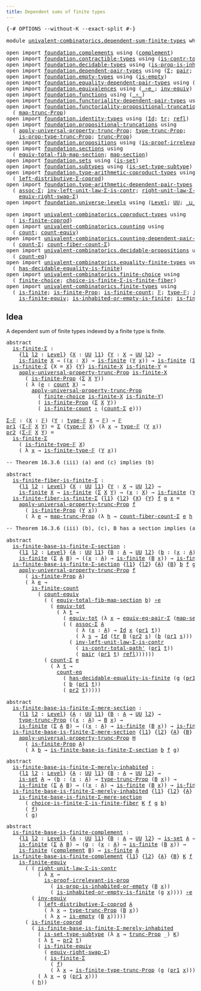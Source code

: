 ```yaml
---
title: Dependent sums of finite types
---
```


<pre class="Agda"><a id="56" class="Symbol">{-#</a> <a id="60" class="Keyword">OPTIONS</a> <a id="68" class="Pragma">--without-K</a> <a id="80" class="Pragma">--exact-split</a> <a id="94" class="Symbol">#-}</a>

<a id="99" class="Keyword">module</a> <a id="106" href="univalent-combinatorics.dependent-sum-finite-types.html" class="Module">univalent-combinatorics.dependent-sum-finite-types</a> <a id="157" class="Keyword">where</a>

<a id="164" class="Keyword">open</a> <a id="169" class="Keyword">import</a> <a id="176" href="foundation.complements.html" class="Module">foundation.complements</a> <a id="199" class="Keyword">using</a> <a id="205" class="Symbol">(</a><a id="206" href="foundation.complements.html#478" class="Function">complement</a><a id="216" class="Symbol">)</a>
<a id="218" class="Keyword">open</a> <a id="223" class="Keyword">import</a> <a id="230" href="foundation.contractible-types.html" class="Module">foundation.contractible-types</a> <a id="260" class="Keyword">using</a> <a id="266" class="Symbol">(</a><a id="267" href="foundation-core.contractible-types.html#2264" class="Function">is-contr-total-path&#39;</a><a id="287" class="Symbol">)</a>
<a id="289" class="Keyword">open</a> <a id="294" class="Keyword">import</a> <a id="301" href="foundation.decidable-types.html" class="Module">foundation.decidable-types</a> <a id="328" class="Keyword">using</a> <a id="334" class="Symbol">(</a><a id="335" href="foundation.decidable-types.html#7166" class="Function">is-prop-is-inhabited-or-empty</a><a id="364" class="Symbol">)</a>
<a id="366" class="Keyword">open</a> <a id="371" class="Keyword">import</a> <a id="378" href="foundation.dependent-pair-types.html" class="Module">foundation.dependent-pair-types</a> <a id="410" class="Keyword">using</a> <a id="416" class="Symbol">(</a><a id="417" href="foundation-core.dependent-pair-types.html#515" class="Record">Σ</a><a id="418" class="Symbol">;</a> <a id="420" href="foundation-core.dependent-pair-types.html#588" class="InductiveConstructor">pair</a><a id="424" class="Symbol">;</a> <a id="426" href="foundation-core.dependent-pair-types.html#605" class="Field">pr1</a><a id="429" class="Symbol">;</a> <a id="431" href="foundation-core.dependent-pair-types.html#617" class="Field">pr2</a><a id="434" class="Symbol">)</a>
<a id="436" class="Keyword">open</a> <a id="441" class="Keyword">import</a> <a id="448" href="foundation.empty-types.html" class="Module">foundation.empty-types</a> <a id="471" class="Keyword">using</a> <a id="477" class="Symbol">(</a><a id="478" href="foundation-core.empty-types.html#1228" class="Function">is-empty</a><a id="486" class="Symbol">)</a>
<a id="488" class="Keyword">open</a> <a id="493" class="Keyword">import</a> <a id="500" href="foundation.equality-dependent-pair-types.html" class="Module">foundation.equality-dependent-pair-types</a> <a id="541" class="Keyword">using</a> <a id="547" class="Symbol">(</a><a id="548" href="foundation.equality-dependent-pair-types.html#2260" class="Function">equiv-eq-pair-Σ</a><a id="563" class="Symbol">)</a>
<a id="565" class="Keyword">open</a> <a id="570" class="Keyword">import</a> <a id="577" href="foundation.equivalences.html" class="Module">foundation.equivalences</a> <a id="601" class="Keyword">using</a> <a id="607" class="Symbol">(</a><a id="608" href="foundation-core.equivalences.html#7869" class="Function Operator">_∘e_</a><a id="612" class="Symbol">;</a> <a id="614" href="foundation-core.equivalences.html#5721" class="Function">inv-equiv</a><a id="623" class="Symbol">)</a>
<a id="625" class="Keyword">open</a> <a id="630" class="Keyword">import</a> <a id="637" href="foundation.functions.html" class="Module">foundation.functions</a> <a id="658" class="Keyword">using</a> <a id="664" class="Symbol">(</a><a id="665" href="foundation-core.functions.html#420" class="Function Operator">_∘_</a><a id="668" class="Symbol">)</a>
<a id="670" class="Keyword">open</a> <a id="675" class="Keyword">import</a> <a id="682" href="foundation.functoriality-dependent-pair-types.html" class="Module">foundation.functoriality-dependent-pair-types</a> <a id="728" class="Keyword">using</a> <a id="734" class="Symbol">(</a><a id="735" href="foundation-core.functoriality-dependent-pair-types.html#6817" class="Function">equiv-tot</a><a id="744" class="Symbol">)</a>
<a id="746" class="Keyword">open</a> <a id="751" class="Keyword">import</a> <a id="758" href="foundation.functoriality-propositional-truncation.html" class="Module">foundation.functoriality-propositional-truncation</a> <a id="808" class="Keyword">using</a>
  <a id="816" class="Symbol">(</a> <a id="818" href="foundation.functoriality-propositional-truncation.html#1456" class="Function">map-trunc-Prop</a><a id="832" class="Symbol">)</a>
<a id="834" class="Keyword">open</a> <a id="839" class="Keyword">import</a> <a id="846" href="foundation.identity-types.html" class="Module">foundation.identity-types</a> <a id="872" class="Keyword">using</a> <a id="878" class="Symbol">(</a><a id="879" href="foundation-core.identity-types.html#1767" class="Datatype">Id</a><a id="881" class="Symbol">;</a> <a id="883" href="foundation-core.identity-types.html#5702" class="Function">tr</a><a id="885" class="Symbol">;</a> <a id="887" href="foundation-core.identity-types.html#1820" class="InductiveConstructor">refl</a><a id="891" class="Symbol">)</a>
<a id="893" class="Keyword">open</a> <a id="898" class="Keyword">import</a> <a id="905" href="foundation.propositional-truncations.html" class="Module">foundation.propositional-truncations</a> <a id="942" class="Keyword">using</a>
  <a id="950" class="Symbol">(</a> <a id="952" href="foundation.propositional-truncations.html#5611" class="Function">apply-universal-property-trunc-Prop</a><a id="987" class="Symbol">;</a> <a id="989" href="foundation.propositional-truncations.html#2048" class="Function">type-trunc-Prop</a><a id="1004" class="Symbol">;</a>
    <a id="1010" href="foundation.propositional-truncations.html#2227" class="Function">is-prop-type-trunc-Prop</a><a id="1033" class="Symbol">;</a> <a id="1035" href="foundation.propositional-truncations.html#2546" class="Function">trunc-Prop</a><a id="1045" class="Symbol">)</a>
<a id="1047" class="Keyword">open</a> <a id="1052" class="Keyword">import</a> <a id="1059" href="foundation.propositions.html" class="Module">foundation.propositions</a> <a id="1083" class="Keyword">using</a> <a id="1089" class="Symbol">(</a><a id="1090" href="foundation-core.propositions.html#3047" class="Function">is-proof-irrelevant-is-prop</a><a id="1117" class="Symbol">)</a>
<a id="1119" class="Keyword">open</a> <a id="1124" class="Keyword">import</a> <a id="1131" href="foundation.sections.html" class="Module">foundation.sections</a> <a id="1151" class="Keyword">using</a>
  <a id="1159" class="Symbol">(</a> <a id="1161" href="foundation.sections.html#3091" class="Function">equiv-total-fib-map-section</a><a id="1188" class="Symbol">;</a> <a id="1190" href="foundation.sections.html#1761" class="Function">map-section</a><a id="1201" class="Symbol">)</a>
<a id="1203" class="Keyword">open</a> <a id="1208" class="Keyword">import</a> <a id="1215" href="foundation.sets.html" class="Module">foundation.sets</a> <a id="1231" class="Keyword">using</a> <a id="1237" class="Symbol">(</a><a id="1238" href="foundation-core.sets.html#1113" class="Function">is-set</a><a id="1244" class="Symbol">)</a>
<a id="1246" class="Keyword">open</a> <a id="1251" class="Keyword">import</a> <a id="1258" href="foundation.subtypes.html" class="Module">foundation.subtypes</a> <a id="1278" class="Keyword">using</a> <a id="1284" class="Symbol">(</a><a id="1285" href="foundation-core.subtypes.html#5281" class="Function">is-set-type-subtype</a><a id="1304" class="Symbol">)</a>
<a id="1306" class="Keyword">open</a> <a id="1311" class="Keyword">import</a> <a id="1318" href="foundation.type-arithmetic-coproduct-types.html" class="Module">foundation.type-arithmetic-coproduct-types</a> <a id="1361" class="Keyword">using</a>
  <a id="1369" class="Symbol">(</a> <a id="1371" href="foundation.type-arithmetic-coproduct-types.html#7225" class="Function">left-distributive-Σ-coprod</a><a id="1397" class="Symbol">)</a>
<a id="1399" class="Keyword">open</a> <a id="1404" class="Keyword">import</a> <a id="1411" href="foundation.type-arithmetic-dependent-pair-types.html" class="Module">foundation.type-arithmetic-dependent-pair-types</a> <a id="1459" class="Keyword">using</a>
  <a id="1467" class="Symbol">(</a> <a id="1469" href="foundation-core.type-arithmetic-dependent-pair-types.html#5675" class="Function">assoc-Σ</a><a id="1476" class="Symbol">;</a> <a id="1478" href="foundation-core.type-arithmetic-dependent-pair-types.html#3582" class="Function">inv-left-unit-law-Σ-is-contr</a><a id="1506" class="Symbol">;</a> <a id="1508" href="foundation-core.type-arithmetic-dependent-pair-types.html#4314" class="Function">right-unit-law-Σ-is-contr</a><a id="1533" class="Symbol">;</a>
    <a id="1539" href="foundation-core.type-arithmetic-dependent-pair-types.html#11512" class="Function">equiv-right-swap-Σ</a><a id="1557" class="Symbol">)</a>
<a id="1559" class="Keyword">open</a> <a id="1564" class="Keyword">import</a> <a id="1571" href="foundation.universe-levels.html" class="Module">foundation.universe-levels</a> <a id="1598" class="Keyword">using</a> <a id="1604" class="Symbol">(</a><a id="1605" href="Agda.Primitive.html#597" class="Postulate">Level</a><a id="1610" class="Symbol">;</a> <a id="1612" href="foundation-core.universe-levels.html#235" class="Primitive">UU</a><a id="1614" class="Symbol">;</a> <a id="1616" href="Agda.Primitive.html#810" class="Primitive Operator">_⊔_</a><a id="1619" class="Symbol">)</a>

<a id="1622" class="Keyword">open</a> <a id="1627" class="Keyword">import</a> <a id="1634" href="univalent-combinatorics.coproduct-types.html" class="Module">univalent-combinatorics.coproduct-types</a> <a id="1674" class="Keyword">using</a>
  <a id="1682" class="Symbol">(</a> <a id="1684" href="univalent-combinatorics.coproduct-types.html#4990" class="Function">is-finite-coprod</a><a id="1700" class="Symbol">)</a>
<a id="1702" class="Keyword">open</a> <a id="1707" class="Keyword">import</a> <a id="1714" href="univalent-combinatorics.counting.html" class="Module">univalent-combinatorics.counting</a> <a id="1747" class="Keyword">using</a>
  <a id="1755" class="Symbol">(</a> <a id="1757" href="univalent-combinatorics.counting.html#1901" class="Function">count</a><a id="1762" class="Symbol">;</a> <a id="1764" href="univalent-combinatorics.counting.html#3395" class="Function">count-equiv</a><a id="1775" class="Symbol">)</a>
<a id="1777" class="Keyword">open</a> <a id="1782" class="Keyword">import</a> <a id="1789" href="univalent-combinatorics.counting-dependent-pair-types.html" class="Module">univalent-combinatorics.counting-dependent-pair-types</a> <a id="1843" class="Keyword">using</a>
  <a id="1851" class="Symbol">(</a> <a id="1853" href="univalent-combinatorics.counting-dependent-pair-types.html#3958" class="Function">count-Σ</a><a id="1860" class="Symbol">;</a> <a id="1862" href="univalent-combinatorics.counting-dependent-pair-types.html#5328" class="Function">count-fiber-count-Σ</a><a id="1881" class="Symbol">)</a>
<a id="1883" class="Keyword">open</a> <a id="1888" class="Keyword">import</a> <a id="1895" href="univalent-combinatorics.decidable-propositions.html" class="Module">univalent-combinatorics.decidable-propositions</a> <a id="1942" class="Keyword">using</a>
  <a id="1950" class="Symbol">(</a> <a id="1952" href="univalent-combinatorics.decidable-propositions.html#2356" class="Function">count-eq</a><a id="1960" class="Symbol">)</a>
<a id="1962" class="Keyword">open</a> <a id="1967" class="Keyword">import</a> <a id="1974" href="univalent-combinatorics.equality-finite-types.html" class="Module">univalent-combinatorics.equality-finite-types</a> <a id="2020" class="Keyword">using</a>
  <a id="2028" class="Symbol">(</a> <a id="2030" href="univalent-combinatorics.equality-finite-types.html#1723" class="Function">has-decidable-equality-is-finite</a><a id="2062" class="Symbol">)</a>
<a id="2064" class="Keyword">open</a> <a id="2069" class="Keyword">import</a> <a id="2076" href="univalent-combinatorics.finite-choice.html" class="Module">univalent-combinatorics.finite-choice</a> <a id="2114" class="Keyword">using</a>
  <a id="2122" class="Symbol">(</a> <a id="2124" href="univalent-combinatorics.finite-choice.html#3857" class="Function">finite-choice</a><a id="2137" class="Symbol">;</a> <a id="2139" href="univalent-combinatorics.finite-choice.html#5826" class="Function">choice-is-finite-Σ-is-finite-fiber</a><a id="2173" class="Symbol">)</a>
<a id="2175" class="Keyword">open</a> <a id="2180" class="Keyword">import</a> <a id="2187" href="univalent-combinatorics.finite-types.html" class="Module">univalent-combinatorics.finite-types</a> <a id="2224" class="Keyword">using</a>
  <a id="2232" class="Symbol">(</a> <a id="2234" href="univalent-combinatorics.finite-types.html#4138" class="Function">is-finite</a><a id="2243" class="Symbol">;</a> <a id="2245" href="univalent-combinatorics.finite-types.html#4047" class="Function">is-finite-Prop</a><a id="2259" class="Symbol">;</a> <a id="2261" href="univalent-combinatorics.finite-types.html#4377" class="Function">is-finite-count</a><a id="2276" class="Symbol">;</a> <a id="2278" href="univalent-combinatorics.finite-types.html#4877" class="Function">𝔽</a><a id="2279" class="Symbol">;</a> <a id="2281" href="univalent-combinatorics.finite-types.html#4916" class="Function">type-𝔽</a><a id="2287" class="Symbol">;</a> <a id="2289" href="univalent-combinatorics.finite-types.html#4961" class="Function">is-finite-type-𝔽</a><a id="2305" class="Symbol">;</a>
    <a id="2311" href="univalent-combinatorics.finite-types.html#6755" class="Function">is-finite-equiv</a><a id="2326" class="Symbol">;</a> <a id="2328" href="univalent-combinatorics.finite-types.html#18007" class="Function">is-inhabited-or-empty-is-finite</a><a id="2359" class="Symbol">;</a> <a id="2361" href="univalent-combinatorics.finite-types.html#18719" class="Function">is-finite-type-trunc-Prop</a><a id="2386" class="Symbol">)</a>
</pre>
## Idea

A dependent sum of finite types indexed by a finite type is finite.

<pre class="Agda"><a id="2479" class="Keyword">abstract</a>
  <a id="is-finite-Σ"></a><a id="2490" href="univalent-combinatorics.dependent-sum-finite-types.html#2490" class="Function">is-finite-Σ</a> <a id="2502" class="Symbol">:</a>
    <a id="2508" class="Symbol">{</a><a id="2509" href="univalent-combinatorics.dependent-sum-finite-types.html#2509" class="Bound">l1</a> <a id="2512" href="univalent-combinatorics.dependent-sum-finite-types.html#2512" class="Bound">l2</a> <a id="2515" class="Symbol">:</a> <a id="2517" href="Agda.Primitive.html#597" class="Postulate">Level</a><a id="2522" class="Symbol">}</a> <a id="2524" class="Symbol">{</a><a id="2525" href="univalent-combinatorics.dependent-sum-finite-types.html#2525" class="Bound">X</a> <a id="2527" class="Symbol">:</a> <a id="2529" href="foundation-core.universe-levels.html#235" class="Primitive">UU</a> <a id="2532" href="univalent-combinatorics.dependent-sum-finite-types.html#2509" class="Bound">l1</a><a id="2534" class="Symbol">}</a> <a id="2536" class="Symbol">{</a><a id="2537" href="univalent-combinatorics.dependent-sum-finite-types.html#2537" class="Bound">Y</a> <a id="2539" class="Symbol">:</a> <a id="2541" href="univalent-combinatorics.dependent-sum-finite-types.html#2525" class="Bound">X</a> <a id="2543" class="Symbol">→</a> <a id="2545" href="foundation-core.universe-levels.html#235" class="Primitive">UU</a> <a id="2548" href="univalent-combinatorics.dependent-sum-finite-types.html#2512" class="Bound">l2</a><a id="2550" class="Symbol">}</a> <a id="2552" class="Symbol">→</a>
    <a id="2558" href="univalent-combinatorics.finite-types.html#4138" class="Function">is-finite</a> <a id="2568" href="univalent-combinatorics.dependent-sum-finite-types.html#2525" class="Bound">X</a> <a id="2570" class="Symbol">→</a> <a id="2572" class="Symbol">((</a><a id="2574" href="univalent-combinatorics.dependent-sum-finite-types.html#2574" class="Bound">x</a> <a id="2576" class="Symbol">:</a> <a id="2578" href="univalent-combinatorics.dependent-sum-finite-types.html#2525" class="Bound">X</a><a id="2579" class="Symbol">)</a> <a id="2581" class="Symbol">→</a> <a id="2583" href="univalent-combinatorics.finite-types.html#4138" class="Function">is-finite</a> <a id="2593" class="Symbol">(</a><a id="2594" href="univalent-combinatorics.dependent-sum-finite-types.html#2537" class="Bound">Y</a> <a id="2596" href="univalent-combinatorics.dependent-sum-finite-types.html#2574" class="Bound">x</a><a id="2597" class="Symbol">))</a> <a id="2600" class="Symbol">→</a> <a id="2602" href="univalent-combinatorics.finite-types.html#4138" class="Function">is-finite</a> <a id="2612" class="Symbol">(</a><a id="2613" href="foundation-core.dependent-pair-types.html#515" class="Record">Σ</a> <a id="2615" href="univalent-combinatorics.dependent-sum-finite-types.html#2525" class="Bound">X</a> <a id="2617" href="univalent-combinatorics.dependent-sum-finite-types.html#2537" class="Bound">Y</a><a id="2618" class="Symbol">)</a>
  <a id="2622" href="univalent-combinatorics.dependent-sum-finite-types.html#2490" class="Function">is-finite-Σ</a> <a id="2634" class="Symbol">{</a><a id="2635" class="Argument">X</a> <a id="2637" class="Symbol">=</a> <a id="2639" href="univalent-combinatorics.dependent-sum-finite-types.html#2639" class="Bound">X</a><a id="2640" class="Symbol">}</a> <a id="2642" class="Symbol">{</a><a id="2643" href="univalent-combinatorics.dependent-sum-finite-types.html#2643" class="Bound">Y</a><a id="2644" class="Symbol">}</a> <a id="2646" href="univalent-combinatorics.dependent-sum-finite-types.html#2646" class="Bound">is-finite-X</a> <a id="2658" href="univalent-combinatorics.dependent-sum-finite-types.html#2658" class="Bound">is-finite-Y</a> <a id="2670" class="Symbol">=</a>
    <a id="2676" href="foundation.propositional-truncations.html#5611" class="Function">apply-universal-property-trunc-Prop</a> <a id="2712" href="univalent-combinatorics.dependent-sum-finite-types.html#2646" class="Bound">is-finite-X</a>
      <a id="2730" class="Symbol">(</a> <a id="2732" href="univalent-combinatorics.finite-types.html#4047" class="Function">is-finite-Prop</a> <a id="2747" class="Symbol">(</a><a id="2748" href="foundation-core.dependent-pair-types.html#515" class="Record">Σ</a> <a id="2750" href="univalent-combinatorics.dependent-sum-finite-types.html#2639" class="Bound">X</a> <a id="2752" href="univalent-combinatorics.dependent-sum-finite-types.html#2643" class="Bound">Y</a><a id="2753" class="Symbol">))</a>
      <a id="2762" class="Symbol">(</a> <a id="2764" class="Symbol">λ</a> <a id="2766" class="Symbol">(</a><a id="2767" href="univalent-combinatorics.dependent-sum-finite-types.html#2767" class="Bound">e</a> <a id="2769" class="Symbol">:</a> <a id="2771" href="univalent-combinatorics.counting.html#1901" class="Function">count</a> <a id="2777" href="univalent-combinatorics.dependent-sum-finite-types.html#2639" class="Bound">X</a><a id="2778" class="Symbol">)</a> <a id="2780" class="Symbol">→</a>
        <a id="2790" href="foundation.propositional-truncations.html#5611" class="Function">apply-universal-property-trunc-Prop</a>
          <a id="2836" class="Symbol">(</a> <a id="2838" href="univalent-combinatorics.finite-choice.html#3857" class="Function">finite-choice</a> <a id="2852" href="univalent-combinatorics.dependent-sum-finite-types.html#2646" class="Bound">is-finite-X</a> <a id="2864" href="univalent-combinatorics.dependent-sum-finite-types.html#2658" class="Bound">is-finite-Y</a><a id="2875" class="Symbol">)</a>
          <a id="2887" class="Symbol">(</a> <a id="2889" href="univalent-combinatorics.finite-types.html#4047" class="Function">is-finite-Prop</a> <a id="2904" class="Symbol">(</a><a id="2905" href="foundation-core.dependent-pair-types.html#515" class="Record">Σ</a> <a id="2907" href="univalent-combinatorics.dependent-sum-finite-types.html#2639" class="Bound">X</a> <a id="2909" href="univalent-combinatorics.dependent-sum-finite-types.html#2643" class="Bound">Y</a><a id="2910" class="Symbol">))</a>
          <a id="2923" class="Symbol">(</a> <a id="2925" href="univalent-combinatorics.finite-types.html#4377" class="Function">is-finite-count</a> <a id="2941" href="foundation-core.functions.html#420" class="Function Operator">∘</a> <a id="2943" class="Symbol">(</a><a id="2944" href="univalent-combinatorics.counting-dependent-pair-types.html#3958" class="Function">count-Σ</a> <a id="2952" href="univalent-combinatorics.dependent-sum-finite-types.html#2767" class="Bound">e</a><a id="2953" class="Symbol">)))</a>

<a id="Σ-𝔽"></a><a id="2958" href="univalent-combinatorics.dependent-sum-finite-types.html#2958" class="Function">Σ-𝔽</a> <a id="2962" class="Symbol">:</a> <a id="2964" class="Symbol">(</a><a id="2965" href="univalent-combinatorics.dependent-sum-finite-types.html#2965" class="Bound">X</a> <a id="2967" class="Symbol">:</a> <a id="2969" href="univalent-combinatorics.finite-types.html#4877" class="Function">𝔽</a><a id="2970" class="Symbol">)</a> <a id="2972" class="Symbol">(</a><a id="2973" href="univalent-combinatorics.dependent-sum-finite-types.html#2973" class="Bound">Y</a> <a id="2975" class="Symbol">:</a> <a id="2977" href="univalent-combinatorics.finite-types.html#4916" class="Function">type-𝔽</a> <a id="2984" href="univalent-combinatorics.dependent-sum-finite-types.html#2965" class="Bound">X</a> <a id="2986" class="Symbol">→</a> <a id="2988" href="univalent-combinatorics.finite-types.html#4877" class="Function">𝔽</a><a id="2989" class="Symbol">)</a> <a id="2991" class="Symbol">→</a> <a id="2993" href="univalent-combinatorics.finite-types.html#4877" class="Function">𝔽</a>
<a id="2995" href="foundation-core.dependent-pair-types.html#605" class="Field">pr1</a> <a id="2999" class="Symbol">(</a><a id="3000" href="univalent-combinatorics.dependent-sum-finite-types.html#2958" class="Function">Σ-𝔽</a> <a id="3004" href="univalent-combinatorics.dependent-sum-finite-types.html#3004" class="Bound">X</a> <a id="3006" href="univalent-combinatorics.dependent-sum-finite-types.html#3006" class="Bound">Y</a><a id="3007" class="Symbol">)</a> <a id="3009" class="Symbol">=</a> <a id="3011" href="foundation-core.dependent-pair-types.html#515" class="Record">Σ</a> <a id="3013" class="Symbol">(</a><a id="3014" href="univalent-combinatorics.finite-types.html#4916" class="Function">type-𝔽</a> <a id="3021" href="univalent-combinatorics.dependent-sum-finite-types.html#3004" class="Bound">X</a><a id="3022" class="Symbol">)</a> <a id="3024" class="Symbol">(λ</a> <a id="3027" href="univalent-combinatorics.dependent-sum-finite-types.html#3027" class="Bound">x</a> <a id="3029" class="Symbol">→</a> <a id="3031" href="univalent-combinatorics.finite-types.html#4916" class="Function">type-𝔽</a> <a id="3038" class="Symbol">(</a><a id="3039" href="univalent-combinatorics.dependent-sum-finite-types.html#3006" class="Bound">Y</a> <a id="3041" href="univalent-combinatorics.dependent-sum-finite-types.html#3027" class="Bound">x</a><a id="3042" class="Symbol">))</a>
<a id="3045" href="foundation-core.dependent-pair-types.html#617" class="Field">pr2</a> <a id="3049" class="Symbol">(</a><a id="3050" href="univalent-combinatorics.dependent-sum-finite-types.html#2958" class="Function">Σ-𝔽</a> <a id="3054" href="univalent-combinatorics.dependent-sum-finite-types.html#3054" class="Bound">X</a> <a id="3056" href="univalent-combinatorics.dependent-sum-finite-types.html#3056" class="Bound">Y</a><a id="3057" class="Symbol">)</a> <a id="3059" class="Symbol">=</a>
  <a id="3063" href="univalent-combinatorics.dependent-sum-finite-types.html#2490" class="Function">is-finite-Σ</a>
    <a id="3079" class="Symbol">(</a> <a id="3081" href="univalent-combinatorics.finite-types.html#4961" class="Function">is-finite-type-𝔽</a> <a id="3098" href="univalent-combinatorics.dependent-sum-finite-types.html#3054" class="Bound">X</a><a id="3099" class="Symbol">)</a>
    <a id="3105" class="Symbol">(</a> <a id="3107" class="Symbol">λ</a> <a id="3109" href="univalent-combinatorics.dependent-sum-finite-types.html#3109" class="Bound">x</a> <a id="3111" class="Symbol">→</a> <a id="3113" href="univalent-combinatorics.finite-types.html#4961" class="Function">is-finite-type-𝔽</a> <a id="3130" class="Symbol">(</a><a id="3131" href="univalent-combinatorics.dependent-sum-finite-types.html#3056" class="Bound">Y</a> <a id="3133" href="univalent-combinatorics.dependent-sum-finite-types.html#3109" class="Bound">x</a><a id="3134" class="Symbol">))</a>

<a id="3138" class="Comment">-- Theorem 16.3.6 (iii) (a) and (c) implies (b)</a>

<a id="3187" class="Keyword">abstract</a>
  <a id="is-finite-fiber-is-finite-Σ"></a><a id="3198" href="univalent-combinatorics.dependent-sum-finite-types.html#3198" class="Function">is-finite-fiber-is-finite-Σ</a> <a id="3226" class="Symbol">:</a>
    <a id="3232" class="Symbol">{</a><a id="3233" href="univalent-combinatorics.dependent-sum-finite-types.html#3233" class="Bound">l1</a> <a id="3236" href="univalent-combinatorics.dependent-sum-finite-types.html#3236" class="Bound">l2</a> <a id="3239" class="Symbol">:</a> <a id="3241" href="Agda.Primitive.html#597" class="Postulate">Level</a><a id="3246" class="Symbol">}</a> <a id="3248" class="Symbol">{</a><a id="3249" href="univalent-combinatorics.dependent-sum-finite-types.html#3249" class="Bound">X</a> <a id="3251" class="Symbol">:</a> <a id="3253" href="foundation-core.universe-levels.html#235" class="Primitive">UU</a> <a id="3256" href="univalent-combinatorics.dependent-sum-finite-types.html#3233" class="Bound">l1</a><a id="3258" class="Symbol">}</a> <a id="3260" class="Symbol">{</a><a id="3261" href="univalent-combinatorics.dependent-sum-finite-types.html#3261" class="Bound">Y</a> <a id="3263" class="Symbol">:</a> <a id="3265" href="univalent-combinatorics.dependent-sum-finite-types.html#3249" class="Bound">X</a> <a id="3267" class="Symbol">→</a> <a id="3269" href="foundation-core.universe-levels.html#235" class="Primitive">UU</a> <a id="3272" href="univalent-combinatorics.dependent-sum-finite-types.html#3236" class="Bound">l2</a><a id="3274" class="Symbol">}</a> <a id="3276" class="Symbol">→</a>
    <a id="3282" href="univalent-combinatorics.finite-types.html#4138" class="Function">is-finite</a> <a id="3292" href="univalent-combinatorics.dependent-sum-finite-types.html#3249" class="Bound">X</a> <a id="3294" class="Symbol">→</a> <a id="3296" href="univalent-combinatorics.finite-types.html#4138" class="Function">is-finite</a> <a id="3306" class="Symbol">(</a><a id="3307" href="foundation-core.dependent-pair-types.html#515" class="Record">Σ</a> <a id="3309" href="univalent-combinatorics.dependent-sum-finite-types.html#3249" class="Bound">X</a> <a id="3311" href="univalent-combinatorics.dependent-sum-finite-types.html#3261" class="Bound">Y</a><a id="3312" class="Symbol">)</a> <a id="3314" class="Symbol">→</a> <a id="3316" class="Symbol">(</a><a id="3317" href="univalent-combinatorics.dependent-sum-finite-types.html#3317" class="Bound">x</a> <a id="3319" class="Symbol">:</a> <a id="3321" href="univalent-combinatorics.dependent-sum-finite-types.html#3249" class="Bound">X</a><a id="3322" class="Symbol">)</a> <a id="3324" class="Symbol">→</a> <a id="3326" href="univalent-combinatorics.finite-types.html#4138" class="Function">is-finite</a> <a id="3336" class="Symbol">(</a><a id="3337" href="univalent-combinatorics.dependent-sum-finite-types.html#3261" class="Bound">Y</a> <a id="3339" href="univalent-combinatorics.dependent-sum-finite-types.html#3317" class="Bound">x</a><a id="3340" class="Symbol">)</a>
  <a id="3344" href="univalent-combinatorics.dependent-sum-finite-types.html#3198" class="Function">is-finite-fiber-is-finite-Σ</a> <a id="3372" class="Symbol">{</a><a id="3373" href="univalent-combinatorics.dependent-sum-finite-types.html#3373" class="Bound">l1</a><a id="3375" class="Symbol">}</a> <a id="3377" class="Symbol">{</a><a id="3378" href="univalent-combinatorics.dependent-sum-finite-types.html#3378" class="Bound">l2</a><a id="3380" class="Symbol">}</a> <a id="3382" class="Symbol">{</a><a id="3383" href="univalent-combinatorics.dependent-sum-finite-types.html#3383" class="Bound">X</a><a id="3384" class="Symbol">}</a> <a id="3386" class="Symbol">{</a><a id="3387" href="univalent-combinatorics.dependent-sum-finite-types.html#3387" class="Bound">Y</a><a id="3388" class="Symbol">}</a> <a id="3390" href="univalent-combinatorics.dependent-sum-finite-types.html#3390" class="Bound">f</a> <a id="3392" href="univalent-combinatorics.dependent-sum-finite-types.html#3392" class="Bound">g</a> <a id="3394" href="univalent-combinatorics.dependent-sum-finite-types.html#3394" class="Bound">x</a> <a id="3396" class="Symbol">=</a>
    <a id="3402" href="foundation.propositional-truncations.html#5611" class="Function">apply-universal-property-trunc-Prop</a> <a id="3438" href="univalent-combinatorics.dependent-sum-finite-types.html#3390" class="Bound">f</a>
      <a id="3446" class="Symbol">(</a> <a id="3448" href="univalent-combinatorics.finite-types.html#4047" class="Function">is-finite-Prop</a> <a id="3463" class="Symbol">(</a><a id="3464" href="univalent-combinatorics.dependent-sum-finite-types.html#3387" class="Bound">Y</a> <a id="3466" href="univalent-combinatorics.dependent-sum-finite-types.html#3394" class="Bound">x</a><a id="3467" class="Symbol">))</a>
      <a id="3476" class="Symbol">(</a> <a id="3478" class="Symbol">λ</a> <a id="3480" href="univalent-combinatorics.dependent-sum-finite-types.html#3480" class="Bound">e</a> <a id="3482" class="Symbol">→</a> <a id="3484" href="foundation.functoriality-propositional-truncation.html#1456" class="Function">map-trunc-Prop</a> <a id="3499" class="Symbol">(λ</a> <a id="3502" href="univalent-combinatorics.dependent-sum-finite-types.html#3502" class="Bound">h</a> <a id="3504" class="Symbol">→</a> <a id="3506" href="univalent-combinatorics.counting-dependent-pair-types.html#5328" class="Function">count-fiber-count-Σ</a> <a id="3526" href="univalent-combinatorics.dependent-sum-finite-types.html#3480" class="Bound">e</a> <a id="3528" href="univalent-combinatorics.dependent-sum-finite-types.html#3502" class="Bound">h</a> <a id="3530" href="univalent-combinatorics.dependent-sum-finite-types.html#3394" class="Bound">x</a><a id="3531" class="Symbol">)</a> <a id="3533" href="univalent-combinatorics.dependent-sum-finite-types.html#3392" class="Bound">g</a><a id="3534" class="Symbol">)</a>

<a id="3537" class="Comment">-- Theorem 16.3.6 (iii) (b), (c), B has a section implies (a)</a>

<a id="3600" class="Keyword">abstract</a>
  <a id="is-finite-base-is-finite-Σ-section"></a><a id="3611" href="univalent-combinatorics.dependent-sum-finite-types.html#3611" class="Function">is-finite-base-is-finite-Σ-section</a> <a id="3646" class="Symbol">:</a>
    <a id="3652" class="Symbol">{</a><a id="3653" href="univalent-combinatorics.dependent-sum-finite-types.html#3653" class="Bound">l1</a> <a id="3656" href="univalent-combinatorics.dependent-sum-finite-types.html#3656" class="Bound">l2</a> <a id="3659" class="Symbol">:</a> <a id="3661" href="Agda.Primitive.html#597" class="Postulate">Level</a><a id="3666" class="Symbol">}</a> <a id="3668" class="Symbol">{</a><a id="3669" href="univalent-combinatorics.dependent-sum-finite-types.html#3669" class="Bound">A</a> <a id="3671" class="Symbol">:</a> <a id="3673" href="foundation-core.universe-levels.html#235" class="Primitive">UU</a> <a id="3676" href="univalent-combinatorics.dependent-sum-finite-types.html#3653" class="Bound">l1</a><a id="3678" class="Symbol">}</a> <a id="3680" class="Symbol">{</a><a id="3681" href="univalent-combinatorics.dependent-sum-finite-types.html#3681" class="Bound">B</a> <a id="3683" class="Symbol">:</a> <a id="3685" href="univalent-combinatorics.dependent-sum-finite-types.html#3669" class="Bound">A</a> <a id="3687" class="Symbol">→</a> <a id="3689" href="foundation-core.universe-levels.html#235" class="Primitive">UU</a> <a id="3692" href="univalent-combinatorics.dependent-sum-finite-types.html#3656" class="Bound">l2</a><a id="3694" class="Symbol">}</a> <a id="3696" class="Symbol">(</a><a id="3697" href="univalent-combinatorics.dependent-sum-finite-types.html#3697" class="Bound">b</a> <a id="3699" class="Symbol">:</a> <a id="3701" class="Symbol">(</a><a id="3702" href="univalent-combinatorics.dependent-sum-finite-types.html#3702" class="Bound">x</a> <a id="3704" class="Symbol">:</a> <a id="3706" href="univalent-combinatorics.dependent-sum-finite-types.html#3669" class="Bound">A</a><a id="3707" class="Symbol">)</a> <a id="3709" class="Symbol">→</a> <a id="3711" href="univalent-combinatorics.dependent-sum-finite-types.html#3681" class="Bound">B</a> <a id="3713" href="univalent-combinatorics.dependent-sum-finite-types.html#3702" class="Bound">x</a><a id="3714" class="Symbol">)</a> <a id="3716" class="Symbol">→</a>
    <a id="3722" href="univalent-combinatorics.finite-types.html#4138" class="Function">is-finite</a> <a id="3732" class="Symbol">(</a><a id="3733" href="foundation-core.dependent-pair-types.html#515" class="Record">Σ</a> <a id="3735" href="univalent-combinatorics.dependent-sum-finite-types.html#3669" class="Bound">A</a> <a id="3737" href="univalent-combinatorics.dependent-sum-finite-types.html#3681" class="Bound">B</a><a id="3738" class="Symbol">)</a> <a id="3740" class="Symbol">→</a> <a id="3742" class="Symbol">((</a><a id="3744" href="univalent-combinatorics.dependent-sum-finite-types.html#3744" class="Bound">x</a> <a id="3746" class="Symbol">:</a> <a id="3748" href="univalent-combinatorics.dependent-sum-finite-types.html#3669" class="Bound">A</a><a id="3749" class="Symbol">)</a> <a id="3751" class="Symbol">→</a> <a id="3753" href="univalent-combinatorics.finite-types.html#4138" class="Function">is-finite</a> <a id="3763" class="Symbol">(</a><a id="3764" href="univalent-combinatorics.dependent-sum-finite-types.html#3681" class="Bound">B</a> <a id="3766" href="univalent-combinatorics.dependent-sum-finite-types.html#3744" class="Bound">x</a><a id="3767" class="Symbol">))</a> <a id="3770" class="Symbol">→</a> <a id="3772" href="univalent-combinatorics.finite-types.html#4138" class="Function">is-finite</a> <a id="3782" href="univalent-combinatorics.dependent-sum-finite-types.html#3669" class="Bound">A</a>
  <a id="3786" href="univalent-combinatorics.dependent-sum-finite-types.html#3611" class="Function">is-finite-base-is-finite-Σ-section</a> <a id="3821" class="Symbol">{</a><a id="3822" href="univalent-combinatorics.dependent-sum-finite-types.html#3822" class="Bound">l1</a><a id="3824" class="Symbol">}</a> <a id="3826" class="Symbol">{</a><a id="3827" href="univalent-combinatorics.dependent-sum-finite-types.html#3827" class="Bound">l2</a><a id="3829" class="Symbol">}</a> <a id="3831" class="Symbol">{</a><a id="3832" href="univalent-combinatorics.dependent-sum-finite-types.html#3832" class="Bound">A</a><a id="3833" class="Symbol">}</a> <a id="3835" class="Symbol">{</a><a id="3836" href="univalent-combinatorics.dependent-sum-finite-types.html#3836" class="Bound">B</a><a id="3837" class="Symbol">}</a> <a id="3839" href="univalent-combinatorics.dependent-sum-finite-types.html#3839" class="Bound">b</a> <a id="3841" href="univalent-combinatorics.dependent-sum-finite-types.html#3841" class="Bound">f</a> <a id="3843" href="univalent-combinatorics.dependent-sum-finite-types.html#3843" class="Bound">g</a> <a id="3845" class="Symbol">=</a>
    <a id="3851" href="foundation.propositional-truncations.html#5611" class="Function">apply-universal-property-trunc-Prop</a> <a id="3887" href="univalent-combinatorics.dependent-sum-finite-types.html#3841" class="Bound">f</a>
      <a id="3895" class="Symbol">(</a> <a id="3897" href="univalent-combinatorics.finite-types.html#4047" class="Function">is-finite-Prop</a> <a id="3912" href="univalent-combinatorics.dependent-sum-finite-types.html#3832" class="Bound">A</a><a id="3913" class="Symbol">)</a>
      <a id="3921" class="Symbol">(</a> <a id="3923" class="Symbol">λ</a> <a id="3925" href="univalent-combinatorics.dependent-sum-finite-types.html#3925" class="Bound">e</a> <a id="3927" class="Symbol">→</a>
        <a id="3937" href="univalent-combinatorics.finite-types.html#4377" class="Function">is-finite-count</a>
          <a id="3963" class="Symbol">(</a> <a id="3965" href="univalent-combinatorics.counting.html#3395" class="Function">count-equiv</a>
            <a id="3989" class="Symbol">(</a> <a id="3991" class="Symbol">(</a> <a id="3993" href="foundation.sections.html#3091" class="Function">equiv-total-fib-map-section</a> <a id="4021" href="univalent-combinatorics.dependent-sum-finite-types.html#3839" class="Bound">b</a><a id="4022" class="Symbol">)</a> <a id="4024" href="foundation-core.equivalences.html#7869" class="Function Operator">∘e</a>
              <a id="4041" class="Symbol">(</a> <a id="4043" href="foundation-core.functoriality-dependent-pair-types.html#6817" class="Function">equiv-tot</a>
                <a id="4069" class="Symbol">(</a> <a id="4071" class="Symbol">λ</a> <a id="4073" href="univalent-combinatorics.dependent-sum-finite-types.html#4073" class="Bound">t</a> <a id="4075" class="Symbol">→</a>
                  <a id="4095" class="Symbol">(</a> <a id="4097" href="foundation-core.functoriality-dependent-pair-types.html#6817" class="Function">equiv-tot</a> <a id="4107" class="Symbol">(λ</a> <a id="4110" href="univalent-combinatorics.dependent-sum-finite-types.html#4110" class="Bound">x</a> <a id="4112" class="Symbol">→</a> <a id="4114" href="foundation.equality-dependent-pair-types.html#2260" class="Function">equiv-eq-pair-Σ</a> <a id="4130" class="Symbol">(</a><a id="4131" href="foundation.sections.html#1761" class="Function">map-section</a> <a id="4143" href="univalent-combinatorics.dependent-sum-finite-types.html#3839" class="Bound">b</a> <a id="4145" href="univalent-combinatorics.dependent-sum-finite-types.html#4110" class="Bound">x</a><a id="4146" class="Symbol">)</a> <a id="4148" href="univalent-combinatorics.dependent-sum-finite-types.html#4073" class="Bound">t</a><a id="4149" class="Symbol">))</a> <a id="4152" href="foundation-core.equivalences.html#7869" class="Function Operator">∘e</a>
                  <a id="4173" class="Symbol">(</a> <a id="4175" class="Symbol">(</a> <a id="4177" href="foundation-core.type-arithmetic-dependent-pair-types.html#5675" class="Function">assoc-Σ</a> <a id="4185" href="univalent-combinatorics.dependent-sum-finite-types.html#3832" class="Bound">A</a>
                      <a id="4209" class="Symbol">(</a> <a id="4211" class="Symbol">λ</a> <a id="4213" class="Symbol">(</a><a id="4214" href="univalent-combinatorics.dependent-sum-finite-types.html#4214" class="Bound">x</a> <a id="4216" class="Symbol">:</a> <a id="4218" href="univalent-combinatorics.dependent-sum-finite-types.html#3832" class="Bound">A</a><a id="4219" class="Symbol">)</a> <a id="4221" class="Symbol">→</a> <a id="4223" href="foundation-core.identity-types.html#1767" class="Datatype">Id</a> <a id="4226" href="univalent-combinatorics.dependent-sum-finite-types.html#4214" class="Bound">x</a> <a id="4228" class="Symbol">(</a><a id="4229" href="foundation-core.dependent-pair-types.html#605" class="Field">pr1</a> <a id="4233" href="univalent-combinatorics.dependent-sum-finite-types.html#4073" class="Bound">t</a><a id="4234" class="Symbol">))</a>
                      <a id="4259" class="Symbol">(</a> <a id="4261" class="Symbol">λ</a> <a id="4263" href="univalent-combinatorics.dependent-sum-finite-types.html#4263" class="Bound">s</a> <a id="4265" class="Symbol">→</a> <a id="4267" href="foundation-core.identity-types.html#1767" class="Datatype">Id</a> <a id="4270" class="Symbol">(</a><a id="4271" href="foundation-core.identity-types.html#5702" class="Function">tr</a> <a id="4274" href="univalent-combinatorics.dependent-sum-finite-types.html#3836" class="Bound">B</a> <a id="4276" class="Symbol">(</a><a id="4277" href="foundation-core.dependent-pair-types.html#617" class="Field">pr2</a> <a id="4281" href="univalent-combinatorics.dependent-sum-finite-types.html#4263" class="Bound">s</a><a id="4282" class="Symbol">)</a> <a id="4284" class="Symbol">(</a><a id="4285" href="univalent-combinatorics.dependent-sum-finite-types.html#3839" class="Bound">b</a> <a id="4287" class="Symbol">(</a><a id="4288" href="foundation-core.dependent-pair-types.html#605" class="Field">pr1</a> <a id="4292" href="univalent-combinatorics.dependent-sum-finite-types.html#4263" class="Bound">s</a><a id="4293" class="Symbol">)))</a> <a id="4297" class="Symbol">(</a><a id="4298" href="foundation-core.dependent-pair-types.html#617" class="Field">pr2</a> <a id="4302" href="univalent-combinatorics.dependent-sum-finite-types.html#4073" class="Bound">t</a><a id="4303" class="Symbol">)))</a> <a id="4307" href="foundation-core.equivalences.html#7869" class="Function Operator">∘e</a>
                    <a id="4330" class="Symbol">(</a> <a id="4332" href="foundation-core.type-arithmetic-dependent-pair-types.html#3582" class="Function">inv-left-unit-law-Σ-is-contr</a>
                      <a id="4383" class="Symbol">(</a> <a id="4385" href="foundation-core.contractible-types.html#2264" class="Function">is-contr-total-path&#39;</a> <a id="4406" class="Symbol">(</a><a id="4407" href="foundation-core.dependent-pair-types.html#605" class="Field">pr1</a> <a id="4411" href="univalent-combinatorics.dependent-sum-finite-types.html#4073" class="Bound">t</a><a id="4412" class="Symbol">))</a>
                      <a id="4437" class="Symbol">(</a> <a id="4439" href="foundation-core.dependent-pair-types.html#588" class="InductiveConstructor">pair</a> <a id="4444" class="Symbol">(</a><a id="4445" href="foundation-core.dependent-pair-types.html#605" class="Field">pr1</a> <a id="4449" href="univalent-combinatorics.dependent-sum-finite-types.html#4073" class="Bound">t</a><a id="4450" class="Symbol">)</a> <a id="4452" href="foundation-core.identity-types.html#1820" class="InductiveConstructor">refl</a><a id="4456" class="Symbol">))))))</a>
            <a id="4475" class="Symbol">(</a> <a id="4477" href="univalent-combinatorics.counting-dependent-pair-types.html#3958" class="Function">count-Σ</a> <a id="4485" href="univalent-combinatorics.dependent-sum-finite-types.html#3925" class="Bound">e</a>
              <a id="4501" class="Symbol">(</a> <a id="4503" class="Symbol">λ</a> <a id="4505" href="univalent-combinatorics.dependent-sum-finite-types.html#4505" class="Bound">t</a> <a id="4507" class="Symbol">→</a>
                <a id="4525" href="univalent-combinatorics.decidable-propositions.html#2356" class="Function">count-eq</a>
                  <a id="4552" class="Symbol">(</a> <a id="4554" href="univalent-combinatorics.equality-finite-types.html#1723" class="Function">has-decidable-equality-is-finite</a> <a id="4587" class="Symbol">(</a><a id="4588" href="univalent-combinatorics.dependent-sum-finite-types.html#3843" class="Bound">g</a> <a id="4590" class="Symbol">(</a><a id="4591" href="foundation-core.dependent-pair-types.html#605" class="Field">pr1</a> <a id="4595" href="univalent-combinatorics.dependent-sum-finite-types.html#4505" class="Bound">t</a><a id="4596" class="Symbol">)))</a>
                  <a id="4618" class="Symbol">(</a> <a id="4620" href="univalent-combinatorics.dependent-sum-finite-types.html#3839" class="Bound">b</a> <a id="4622" class="Symbol">(</a><a id="4623" href="foundation-core.dependent-pair-types.html#605" class="Field">pr1</a> <a id="4627" href="univalent-combinatorics.dependent-sum-finite-types.html#4505" class="Bound">t</a><a id="4628" class="Symbol">))</a>
                  <a id="4649" class="Symbol">(</a> <a id="4651" href="foundation-core.dependent-pair-types.html#617" class="Field">pr2</a> <a id="4655" href="univalent-combinatorics.dependent-sum-finite-types.html#4505" class="Bound">t</a><a id="4656" class="Symbol">)))))</a>

<a id="4663" class="Keyword">abstract</a>
  <a id="is-finite-base-is-finite-Σ-mere-section"></a><a id="4674" href="univalent-combinatorics.dependent-sum-finite-types.html#4674" class="Function">is-finite-base-is-finite-Σ-mere-section</a> <a id="4714" class="Symbol">:</a>
    <a id="4720" class="Symbol">{</a><a id="4721" href="univalent-combinatorics.dependent-sum-finite-types.html#4721" class="Bound">l1</a> <a id="4724" href="univalent-combinatorics.dependent-sum-finite-types.html#4724" class="Bound">l2</a> <a id="4727" class="Symbol">:</a> <a id="4729" href="Agda.Primitive.html#597" class="Postulate">Level</a><a id="4734" class="Symbol">}</a> <a id="4736" class="Symbol">{</a><a id="4737" href="univalent-combinatorics.dependent-sum-finite-types.html#4737" class="Bound">A</a> <a id="4739" class="Symbol">:</a> <a id="4741" href="foundation-core.universe-levels.html#235" class="Primitive">UU</a> <a id="4744" href="univalent-combinatorics.dependent-sum-finite-types.html#4721" class="Bound">l1</a><a id="4746" class="Symbol">}</a> <a id="4748" class="Symbol">{</a><a id="4749" href="univalent-combinatorics.dependent-sum-finite-types.html#4749" class="Bound">B</a> <a id="4751" class="Symbol">:</a> <a id="4753" href="univalent-combinatorics.dependent-sum-finite-types.html#4737" class="Bound">A</a> <a id="4755" class="Symbol">→</a> <a id="4757" href="foundation-core.universe-levels.html#235" class="Primitive">UU</a> <a id="4760" href="univalent-combinatorics.dependent-sum-finite-types.html#4724" class="Bound">l2</a><a id="4762" class="Symbol">}</a> <a id="4764" class="Symbol">→</a>
    <a id="4770" href="foundation.propositional-truncations.html#2048" class="Function">type-trunc-Prop</a> <a id="4786" class="Symbol">((</a><a id="4788" href="univalent-combinatorics.dependent-sum-finite-types.html#4788" class="Bound">x</a> <a id="4790" class="Symbol">:</a> <a id="4792" href="univalent-combinatorics.dependent-sum-finite-types.html#4737" class="Bound">A</a><a id="4793" class="Symbol">)</a> <a id="4795" class="Symbol">→</a> <a id="4797" href="univalent-combinatorics.dependent-sum-finite-types.html#4749" class="Bound">B</a> <a id="4799" href="univalent-combinatorics.dependent-sum-finite-types.html#4788" class="Bound">x</a><a id="4800" class="Symbol">)</a> <a id="4802" class="Symbol">→</a>
    <a id="4808" href="univalent-combinatorics.finite-types.html#4138" class="Function">is-finite</a> <a id="4818" class="Symbol">(</a><a id="4819" href="foundation-core.dependent-pair-types.html#515" class="Record">Σ</a> <a id="4821" href="univalent-combinatorics.dependent-sum-finite-types.html#4737" class="Bound">A</a> <a id="4823" href="univalent-combinatorics.dependent-sum-finite-types.html#4749" class="Bound">B</a><a id="4824" class="Symbol">)</a> <a id="4826" class="Symbol">→</a> <a id="4828" class="Symbol">((</a><a id="4830" href="univalent-combinatorics.dependent-sum-finite-types.html#4830" class="Bound">x</a> <a id="4832" class="Symbol">:</a> <a id="4834" href="univalent-combinatorics.dependent-sum-finite-types.html#4737" class="Bound">A</a><a id="4835" class="Symbol">)</a> <a id="4837" class="Symbol">→</a> <a id="4839" href="univalent-combinatorics.finite-types.html#4138" class="Function">is-finite</a> <a id="4849" class="Symbol">(</a><a id="4850" href="univalent-combinatorics.dependent-sum-finite-types.html#4749" class="Bound">B</a> <a id="4852" href="univalent-combinatorics.dependent-sum-finite-types.html#4830" class="Bound">x</a><a id="4853" class="Symbol">))</a> <a id="4856" class="Symbol">→</a> <a id="4858" href="univalent-combinatorics.finite-types.html#4138" class="Function">is-finite</a> <a id="4868" href="univalent-combinatorics.dependent-sum-finite-types.html#4737" class="Bound">A</a>
  <a id="4872" href="univalent-combinatorics.dependent-sum-finite-types.html#4674" class="Function">is-finite-base-is-finite-Σ-mere-section</a> <a id="4912" class="Symbol">{</a><a id="4913" href="univalent-combinatorics.dependent-sum-finite-types.html#4913" class="Bound">l1</a><a id="4915" class="Symbol">}</a> <a id="4917" class="Symbol">{</a><a id="4918" href="univalent-combinatorics.dependent-sum-finite-types.html#4918" class="Bound">l2</a><a id="4920" class="Symbol">}</a> <a id="4922" class="Symbol">{</a><a id="4923" href="univalent-combinatorics.dependent-sum-finite-types.html#4923" class="Bound">A</a><a id="4924" class="Symbol">}</a> <a id="4926" class="Symbol">{</a><a id="4927" href="univalent-combinatorics.dependent-sum-finite-types.html#4927" class="Bound">B</a><a id="4928" class="Symbol">}</a> <a id="4930" href="univalent-combinatorics.dependent-sum-finite-types.html#4930" class="Bound">H</a> <a id="4932" href="univalent-combinatorics.dependent-sum-finite-types.html#4932" class="Bound">f</a> <a id="4934" href="univalent-combinatorics.dependent-sum-finite-types.html#4934" class="Bound">g</a> <a id="4936" class="Symbol">=</a>
    <a id="4942" href="foundation.propositional-truncations.html#5611" class="Function">apply-universal-property-trunc-Prop</a> <a id="4978" href="univalent-combinatorics.dependent-sum-finite-types.html#4930" class="Bound">H</a>
      <a id="4986" class="Symbol">(</a> <a id="4988" href="univalent-combinatorics.finite-types.html#4047" class="Function">is-finite-Prop</a> <a id="5003" href="univalent-combinatorics.dependent-sum-finite-types.html#4923" class="Bound">A</a><a id="5004" class="Symbol">)</a>
      <a id="5012" class="Symbol">(</a> <a id="5014" class="Symbol">λ</a> <a id="5016" href="univalent-combinatorics.dependent-sum-finite-types.html#5016" class="Bound">b</a> <a id="5018" class="Symbol">→</a> <a id="5020" href="univalent-combinatorics.dependent-sum-finite-types.html#3611" class="Function">is-finite-base-is-finite-Σ-section</a> <a id="5055" href="univalent-combinatorics.dependent-sum-finite-types.html#5016" class="Bound">b</a> <a id="5057" href="univalent-combinatorics.dependent-sum-finite-types.html#4932" class="Bound">f</a> <a id="5059" href="univalent-combinatorics.dependent-sum-finite-types.html#4934" class="Bound">g</a><a id="5060" class="Symbol">)</a>
</pre>
<pre class="Agda"><a id="5075" class="Keyword">abstract</a>
  <a id="is-finite-base-is-finite-Σ-merely-inhabited"></a><a id="5086" href="univalent-combinatorics.dependent-sum-finite-types.html#5086" class="Function">is-finite-base-is-finite-Σ-merely-inhabited</a> <a id="5130" class="Symbol">:</a>
    <a id="5136" class="Symbol">{</a><a id="5137" href="univalent-combinatorics.dependent-sum-finite-types.html#5137" class="Bound">l1</a> <a id="5140" href="univalent-combinatorics.dependent-sum-finite-types.html#5140" class="Bound">l2</a> <a id="5143" class="Symbol">:</a> <a id="5145" href="Agda.Primitive.html#597" class="Postulate">Level</a><a id="5150" class="Symbol">}</a> <a id="5152" class="Symbol">{</a><a id="5153" href="univalent-combinatorics.dependent-sum-finite-types.html#5153" class="Bound">A</a> <a id="5155" class="Symbol">:</a> <a id="5157" href="foundation-core.universe-levels.html#235" class="Primitive">UU</a> <a id="5160" href="univalent-combinatorics.dependent-sum-finite-types.html#5137" class="Bound">l1</a><a id="5162" class="Symbol">}</a> <a id="5164" class="Symbol">{</a><a id="5165" href="univalent-combinatorics.dependent-sum-finite-types.html#5165" class="Bound">B</a> <a id="5167" class="Symbol">:</a> <a id="5169" href="univalent-combinatorics.dependent-sum-finite-types.html#5153" class="Bound">A</a> <a id="5171" class="Symbol">→</a> <a id="5173" href="foundation-core.universe-levels.html#235" class="Primitive">UU</a> <a id="5176" href="univalent-combinatorics.dependent-sum-finite-types.html#5140" class="Bound">l2</a><a id="5178" class="Symbol">}</a> <a id="5180" class="Symbol">→</a>
    <a id="5186" href="foundation-core.sets.html#1113" class="Function">is-set</a> <a id="5193" href="univalent-combinatorics.dependent-sum-finite-types.html#5153" class="Bound">A</a> <a id="5195" class="Symbol">→</a> <a id="5197" class="Symbol">(</a><a id="5198" href="univalent-combinatorics.dependent-sum-finite-types.html#5198" class="Bound">b</a> <a id="5200" class="Symbol">:</a> <a id="5202" class="Symbol">(</a><a id="5203" href="univalent-combinatorics.dependent-sum-finite-types.html#5203" class="Bound">x</a> <a id="5205" class="Symbol">:</a> <a id="5207" href="univalent-combinatorics.dependent-sum-finite-types.html#5153" class="Bound">A</a><a id="5208" class="Symbol">)</a> <a id="5210" class="Symbol">→</a> <a id="5212" href="foundation.propositional-truncations.html#2048" class="Function">type-trunc-Prop</a> <a id="5228" class="Symbol">(</a><a id="5229" href="univalent-combinatorics.dependent-sum-finite-types.html#5165" class="Bound">B</a> <a id="5231" href="univalent-combinatorics.dependent-sum-finite-types.html#5203" class="Bound">x</a><a id="5232" class="Symbol">))</a> <a id="5235" class="Symbol">→</a>
    <a id="5241" href="univalent-combinatorics.finite-types.html#4138" class="Function">is-finite</a> <a id="5251" class="Symbol">(</a><a id="5252" href="foundation-core.dependent-pair-types.html#515" class="Record">Σ</a> <a id="5254" href="univalent-combinatorics.dependent-sum-finite-types.html#5153" class="Bound">A</a> <a id="5256" href="univalent-combinatorics.dependent-sum-finite-types.html#5165" class="Bound">B</a><a id="5257" class="Symbol">)</a> <a id="5259" class="Symbol">→</a> <a id="5261" class="Symbol">((</a><a id="5263" href="univalent-combinatorics.dependent-sum-finite-types.html#5263" class="Bound">x</a> <a id="5265" class="Symbol">:</a> <a id="5267" href="univalent-combinatorics.dependent-sum-finite-types.html#5153" class="Bound">A</a><a id="5268" class="Symbol">)</a> <a id="5270" class="Symbol">→</a> <a id="5272" href="univalent-combinatorics.finite-types.html#4138" class="Function">is-finite</a> <a id="5282" class="Symbol">(</a><a id="5283" href="univalent-combinatorics.dependent-sum-finite-types.html#5165" class="Bound">B</a> <a id="5285" href="univalent-combinatorics.dependent-sum-finite-types.html#5263" class="Bound">x</a><a id="5286" class="Symbol">))</a> <a id="5289" class="Symbol">→</a> <a id="5291" href="univalent-combinatorics.finite-types.html#4138" class="Function">is-finite</a> <a id="5301" href="univalent-combinatorics.dependent-sum-finite-types.html#5153" class="Bound">A</a>
  <a id="5305" href="univalent-combinatorics.dependent-sum-finite-types.html#5086" class="Function">is-finite-base-is-finite-Σ-merely-inhabited</a> <a id="5349" class="Symbol">{</a><a id="5350" href="univalent-combinatorics.dependent-sum-finite-types.html#5350" class="Bound">l1</a><a id="5352" class="Symbol">}</a> <a id="5354" class="Symbol">{</a><a id="5355" href="univalent-combinatorics.dependent-sum-finite-types.html#5355" class="Bound">l2</a><a id="5357" class="Symbol">}</a> <a id="5359" class="Symbol">{</a><a id="5360" href="univalent-combinatorics.dependent-sum-finite-types.html#5360" class="Bound">A</a><a id="5361" class="Symbol">}</a> <a id="5363" class="Symbol">{</a><a id="5364" href="univalent-combinatorics.dependent-sum-finite-types.html#5364" class="Bound">B</a><a id="5365" class="Symbol">}</a> <a id="5367" href="univalent-combinatorics.dependent-sum-finite-types.html#5367" class="Bound">K</a> <a id="5369" href="univalent-combinatorics.dependent-sum-finite-types.html#5369" class="Bound">b</a> <a id="5371" href="univalent-combinatorics.dependent-sum-finite-types.html#5371" class="Bound">f</a> <a id="5373" href="univalent-combinatorics.dependent-sum-finite-types.html#5373" class="Bound">g</a> <a id="5375" class="Symbol">=</a>
    <a id="5381" href="univalent-combinatorics.dependent-sum-finite-types.html#4674" class="Function">is-finite-base-is-finite-Σ-mere-section</a>
      <a id="5427" class="Symbol">(</a> <a id="5429" href="univalent-combinatorics.finite-choice.html#5826" class="Function">choice-is-finite-Σ-is-finite-fiber</a> <a id="5464" href="univalent-combinatorics.dependent-sum-finite-types.html#5367" class="Bound">K</a> <a id="5466" href="univalent-combinatorics.dependent-sum-finite-types.html#5371" class="Bound">f</a> <a id="5468" href="univalent-combinatorics.dependent-sum-finite-types.html#5373" class="Bound">g</a> <a id="5470" href="univalent-combinatorics.dependent-sum-finite-types.html#5369" class="Bound">b</a><a id="5471" class="Symbol">)</a>
      <a id="5479" class="Symbol">(</a> <a id="5481" href="univalent-combinatorics.dependent-sum-finite-types.html#5371" class="Bound">f</a><a id="5482" class="Symbol">)</a>
      <a id="5490" class="Symbol">(</a> <a id="5492" href="univalent-combinatorics.dependent-sum-finite-types.html#5373" class="Bound">g</a><a id="5493" class="Symbol">)</a>
</pre>
<pre class="Agda"><a id="5508" class="Keyword">abstract</a>
  <a id="is-finite-base-is-finite-complement"></a><a id="5519" href="univalent-combinatorics.dependent-sum-finite-types.html#5519" class="Function">is-finite-base-is-finite-complement</a> <a id="5555" class="Symbol">:</a>
    <a id="5561" class="Symbol">{</a><a id="5562" href="univalent-combinatorics.dependent-sum-finite-types.html#5562" class="Bound">l1</a> <a id="5565" href="univalent-combinatorics.dependent-sum-finite-types.html#5565" class="Bound">l2</a> <a id="5568" class="Symbol">:</a> <a id="5570" href="Agda.Primitive.html#597" class="Postulate">Level</a><a id="5575" class="Symbol">}</a> <a id="5577" class="Symbol">{</a><a id="5578" href="univalent-combinatorics.dependent-sum-finite-types.html#5578" class="Bound">A</a> <a id="5580" class="Symbol">:</a> <a id="5582" href="foundation-core.universe-levels.html#235" class="Primitive">UU</a> <a id="5585" href="univalent-combinatorics.dependent-sum-finite-types.html#5562" class="Bound">l1</a><a id="5587" class="Symbol">}</a> <a id="5589" class="Symbol">{</a><a id="5590" href="univalent-combinatorics.dependent-sum-finite-types.html#5590" class="Bound">B</a> <a id="5592" class="Symbol">:</a> <a id="5594" href="univalent-combinatorics.dependent-sum-finite-types.html#5578" class="Bound">A</a> <a id="5596" class="Symbol">→</a> <a id="5598" href="foundation-core.universe-levels.html#235" class="Primitive">UU</a> <a id="5601" href="univalent-combinatorics.dependent-sum-finite-types.html#5565" class="Bound">l2</a><a id="5603" class="Symbol">}</a> <a id="5605" class="Symbol">→</a> <a id="5607" href="foundation-core.sets.html#1113" class="Function">is-set</a> <a id="5614" href="univalent-combinatorics.dependent-sum-finite-types.html#5578" class="Bound">A</a> <a id="5616" class="Symbol">→</a>
    <a id="5622" href="univalent-combinatorics.finite-types.html#4138" class="Function">is-finite</a> <a id="5632" class="Symbol">(</a><a id="5633" href="foundation-core.dependent-pair-types.html#515" class="Record">Σ</a> <a id="5635" href="univalent-combinatorics.dependent-sum-finite-types.html#5578" class="Bound">A</a> <a id="5637" href="univalent-combinatorics.dependent-sum-finite-types.html#5590" class="Bound">B</a><a id="5638" class="Symbol">)</a> <a id="5640" class="Symbol">→</a> <a id="5642" class="Symbol">(</a><a id="5643" href="univalent-combinatorics.dependent-sum-finite-types.html#5643" class="Bound">g</a> <a id="5645" class="Symbol">:</a> <a id="5647" class="Symbol">(</a><a id="5648" href="univalent-combinatorics.dependent-sum-finite-types.html#5648" class="Bound">x</a> <a id="5650" class="Symbol">:</a> <a id="5652" href="univalent-combinatorics.dependent-sum-finite-types.html#5578" class="Bound">A</a><a id="5653" class="Symbol">)</a> <a id="5655" class="Symbol">→</a> <a id="5657" href="univalent-combinatorics.finite-types.html#4138" class="Function">is-finite</a> <a id="5667" class="Symbol">(</a><a id="5668" href="univalent-combinatorics.dependent-sum-finite-types.html#5590" class="Bound">B</a> <a id="5670" href="univalent-combinatorics.dependent-sum-finite-types.html#5648" class="Bound">x</a><a id="5671" class="Symbol">))</a> <a id="5674" class="Symbol">→</a>
    <a id="5680" href="univalent-combinatorics.finite-types.html#4138" class="Function">is-finite</a> <a id="5690" class="Symbol">(</a><a id="5691" href="foundation.complements.html#478" class="Function">complement</a> <a id="5702" href="univalent-combinatorics.dependent-sum-finite-types.html#5590" class="Bound">B</a><a id="5703" class="Symbol">)</a> <a id="5705" class="Symbol">→</a> <a id="5707" href="univalent-combinatorics.finite-types.html#4138" class="Function">is-finite</a> <a id="5717" href="univalent-combinatorics.dependent-sum-finite-types.html#5578" class="Bound">A</a>
  <a id="5721" href="univalent-combinatorics.dependent-sum-finite-types.html#5519" class="Function">is-finite-base-is-finite-complement</a> <a id="5757" class="Symbol">{</a><a id="5758" href="univalent-combinatorics.dependent-sum-finite-types.html#5758" class="Bound">l1</a><a id="5760" class="Symbol">}</a> <a id="5762" class="Symbol">{</a><a id="5763" href="univalent-combinatorics.dependent-sum-finite-types.html#5763" class="Bound">l2</a><a id="5765" class="Symbol">}</a> <a id="5767" class="Symbol">{</a><a id="5768" href="univalent-combinatorics.dependent-sum-finite-types.html#5768" class="Bound">A</a><a id="5769" class="Symbol">}</a> <a id="5771" class="Symbol">{</a><a id="5772" href="univalent-combinatorics.dependent-sum-finite-types.html#5772" class="Bound">B</a><a id="5773" class="Symbol">}</a> <a id="5775" href="univalent-combinatorics.dependent-sum-finite-types.html#5775" class="Bound">K</a> <a id="5777" href="univalent-combinatorics.dependent-sum-finite-types.html#5777" class="Bound">f</a> <a id="5779" href="univalent-combinatorics.dependent-sum-finite-types.html#5779" class="Bound">g</a> <a id="5781" href="univalent-combinatorics.dependent-sum-finite-types.html#5781" class="Bound">h</a> <a id="5783" class="Symbol">=</a>
    <a id="5789" href="univalent-combinatorics.finite-types.html#6755" class="Function">is-finite-equiv</a>
      <a id="5811" class="Symbol">(</a> <a id="5813" class="Symbol">(</a> <a id="5815" href="foundation-core.type-arithmetic-dependent-pair-types.html#4314" class="Function">right-unit-law-Σ-is-contr</a>
          <a id="5851" class="Symbol">(</a> <a id="5853" class="Symbol">λ</a> <a id="5855" href="univalent-combinatorics.dependent-sum-finite-types.html#5855" class="Bound">x</a> <a id="5857" class="Symbol">→</a>
            <a id="5871" href="foundation-core.propositions.html#3047" class="Function">is-proof-irrelevant-is-prop</a>
              <a id="5913" class="Symbol">(</a> <a id="5915" href="foundation.decidable-types.html#7166" class="Function">is-prop-is-inhabited-or-empty</a> <a id="5945" class="Symbol">(</a><a id="5946" href="univalent-combinatorics.dependent-sum-finite-types.html#5772" class="Bound">B</a> <a id="5948" href="univalent-combinatorics.dependent-sum-finite-types.html#5855" class="Bound">x</a><a id="5949" class="Symbol">))</a>
              <a id="5966" class="Symbol">(</a> <a id="5968" href="univalent-combinatorics.finite-types.html#18007" class="Function">is-inhabited-or-empty-is-finite</a> <a id="6000" class="Symbol">(</a><a id="6001" href="univalent-combinatorics.dependent-sum-finite-types.html#5779" class="Bound">g</a> <a id="6003" href="univalent-combinatorics.dependent-sum-finite-types.html#5855" class="Bound">x</a><a id="6004" class="Symbol">))))</a> <a id="6009" href="foundation-core.equivalences.html#7869" class="Function Operator">∘e</a>
        <a id="6020" class="Symbol">(</a> <a id="6022" href="foundation-core.equivalences.html#5721" class="Function">inv-equiv</a>
          <a id="6042" class="Symbol">(</a> <a id="6044" href="foundation.type-arithmetic-coproduct-types.html#7225" class="Function">left-distributive-Σ-coprod</a> <a id="6071" href="univalent-combinatorics.dependent-sum-finite-types.html#5768" class="Bound">A</a>
            <a id="6085" class="Symbol">(</a> <a id="6087" class="Symbol">λ</a> <a id="6089" href="univalent-combinatorics.dependent-sum-finite-types.html#6089" class="Bound">x</a> <a id="6091" class="Symbol">→</a> <a id="6093" href="foundation.propositional-truncations.html#2048" class="Function">type-trunc-Prop</a> <a id="6109" class="Symbol">(</a><a id="6110" href="univalent-combinatorics.dependent-sum-finite-types.html#5772" class="Bound">B</a> <a id="6112" href="univalent-combinatorics.dependent-sum-finite-types.html#6089" class="Bound">x</a><a id="6113" class="Symbol">))</a>
            <a id="6128" class="Symbol">(</a> <a id="6130" class="Symbol">λ</a> <a id="6132" href="univalent-combinatorics.dependent-sum-finite-types.html#6132" class="Bound">x</a> <a id="6134" class="Symbol">→</a> <a id="6136" href="foundation-core.empty-types.html#1228" class="Function">is-empty</a> <a id="6145" class="Symbol">(</a><a id="6146" href="univalent-combinatorics.dependent-sum-finite-types.html#5772" class="Bound">B</a> <a id="6148" href="univalent-combinatorics.dependent-sum-finite-types.html#6132" class="Bound">x</a><a id="6149" class="Symbol">)))))</a>
      <a id="6161" class="Symbol">(</a> <a id="6163" href="univalent-combinatorics.coproduct-types.html#4990" class="Function">is-finite-coprod</a>
        <a id="6188" class="Symbol">(</a> <a id="6190" href="univalent-combinatorics.dependent-sum-finite-types.html#5086" class="Function">is-finite-base-is-finite-Σ-merely-inhabited</a>
          <a id="6244" class="Symbol">(</a> <a id="6246" href="foundation-core.subtypes.html#5281" class="Function">is-set-type-subtype</a> <a id="6266" class="Symbol">(λ</a> <a id="6269" href="univalent-combinatorics.dependent-sum-finite-types.html#6269" class="Bound">x</a> <a id="6271" class="Symbol">→</a> <a id="6273" href="foundation.propositional-truncations.html#2546" class="Function">trunc-Prop</a> <a id="6284" class="Symbol">_)</a> <a id="6287" href="univalent-combinatorics.dependent-sum-finite-types.html#5775" class="Bound">K</a><a id="6288" class="Symbol">)</a>
          <a id="6300" class="Symbol">(</a> <a id="6302" class="Symbol">λ</a> <a id="6304" href="univalent-combinatorics.dependent-sum-finite-types.html#6304" class="Bound">t</a> <a id="6306" class="Symbol">→</a> <a id="6308" href="foundation-core.dependent-pair-types.html#617" class="Field">pr2</a> <a id="6312" href="univalent-combinatorics.dependent-sum-finite-types.html#6304" class="Bound">t</a><a id="6313" class="Symbol">)</a>
          <a id="6325" class="Symbol">(</a> <a id="6327" href="univalent-combinatorics.finite-types.html#6755" class="Function">is-finite-equiv</a>
            <a id="6355" class="Symbol">(</a> <a id="6357" href="foundation-core.type-arithmetic-dependent-pair-types.html#11512" class="Function">equiv-right-swap-Σ</a><a id="6375" class="Symbol">)</a>
            <a id="6389" class="Symbol">(</a> <a id="6391" href="univalent-combinatorics.dependent-sum-finite-types.html#2490" class="Function">is-finite-Σ</a>
              <a id="6417" class="Symbol">(</a> <a id="6419" href="univalent-combinatorics.dependent-sum-finite-types.html#5777" class="Bound">f</a><a id="6420" class="Symbol">)</a>
              <a id="6436" class="Symbol">(</a> <a id="6438" class="Symbol">λ</a> <a id="6440" href="univalent-combinatorics.dependent-sum-finite-types.html#6440" class="Bound">x</a> <a id="6442" class="Symbol">→</a> <a id="6444" href="univalent-combinatorics.finite-types.html#18719" class="Function">is-finite-type-trunc-Prop</a> <a id="6470" class="Symbol">(</a><a id="6471" href="univalent-combinatorics.dependent-sum-finite-types.html#5779" class="Bound">g</a> <a id="6473" class="Symbol">(</a><a id="6474" href="foundation-core.dependent-pair-types.html#605" class="Field">pr1</a> <a id="6478" href="univalent-combinatorics.dependent-sum-finite-types.html#6440" class="Bound">x</a><a id="6479" class="Symbol">)))))</a>
          <a id="6495" class="Symbol">(</a> <a id="6497" class="Symbol">λ</a> <a id="6499" href="univalent-combinatorics.dependent-sum-finite-types.html#6499" class="Bound">x</a> <a id="6501" class="Symbol">→</a> <a id="6503" href="univalent-combinatorics.dependent-sum-finite-types.html#5779" class="Bound">g</a> <a id="6505" class="Symbol">(</a><a id="6506" href="foundation-core.dependent-pair-types.html#605" class="Field">pr1</a> <a id="6510" href="univalent-combinatorics.dependent-sum-finite-types.html#6499" class="Bound">x</a><a id="6511" class="Symbol">)))</a>
        <a id="6523" class="Symbol">(</a> <a id="6525" href="univalent-combinatorics.dependent-sum-finite-types.html#5781" class="Bound">h</a><a id="6526" class="Symbol">))</a>
</pre>